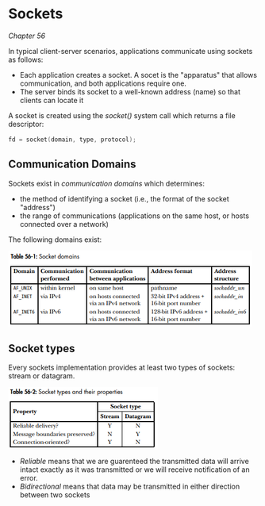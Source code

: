 # Sockets

*Chapter 56*

In typical client-server scenarios, applications communicate using sockets as follows:
- Each application creates a socket. A socet is the "apparatus" that allows communication, and both applications require one.
- The server binds its socket to a well-known address (name) so that clients can locate it 
 
 A socket is created using the *socket()* system call which returns a file descriptor:

```C
fd = socket(domain, type, protocol);
```

## Communication Domains

Sockets exist in *communication domains* which determines:
- the method of identifying a socket (i.e., the format of the socket "address")
- the range of communications (applications on the same host, or hosts connected over a network)

The following domains exist:

![socket domains](./images/socket_domains.png)

## Socket types

Every sockets implementation provides at least two types of sockets: stream or datagram. 

![socket types](./images/socket_types.png)

- *Reliable* means that we are guarenteed the transmitted data will arrive intact exactly as it was transmitted or we will receive notification of an error.
- *Bidirectional* means that data may be transmitted in either direction between two sockets
